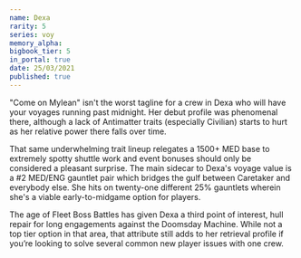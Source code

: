 ```yaml
---
name: Dexa
rarity: 5
series: voy
memory_alpha:
bigbook_tier: 5
in_portal: true
date: 25/03/2021
published: true
---
```


"Come on Mylean" isn't the worst tagline for a crew in Dexa who will have your voyages running past midnight. Her debut profile was phenomenal there, although a lack of Antimatter traits (especially Civilian) starts to hurt as her relative power there falls over time.

That same underwhelming trait lineup relegates a 1500+ MED base to extremely spotty shuttle work and event bonuses should only be considered a pleasant surprise. The main sidecar to Dexa's voyage value is a #2 MED/ENG gauntlet pair which bridges the gulf between Caretaker and everybody else. She hits on twenty-one different 25% gauntlets wherein she's a viable early-to-midgame option for players.

The age of Fleet Boss Battles has given Dexa a third point of interest, hull repair for long engagements against the Doomsday Machine. While not a top tier option in that area, that attribute still adds to her retrieval profile if you’re looking to solve several common new player issues with one crew.
